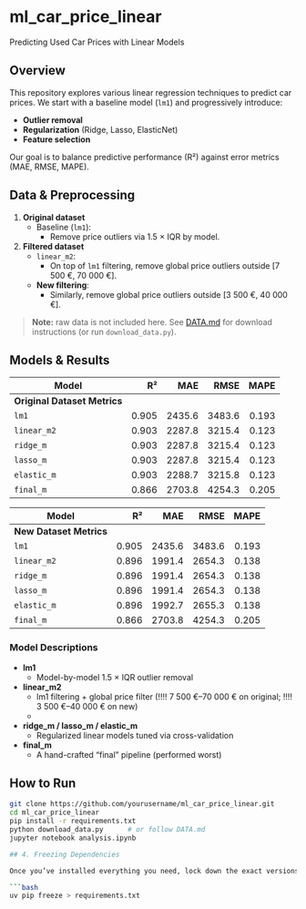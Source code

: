 
# ml_car_price_linear

Predicting Used Car Prices with Linear Models

## Overview

This repository explores various linear regression techniques to predict car prices. We start with a baseline model (`lm1`) and progressively introduce:

- **Outlier removal**  
- **Regularization** (Ridge, Lasso, ElasticNet)  
- **Feature selection**

Our goal is to balance predictive performance (R²) against error metrics (MAE, RMSE, MAPE).

## Data & Preprocessing

1. **Original dataset**  
   - Baseline (`lm1`):  
     - Remove price outliers via 1.5 × IQR by model.  
2. **Filtered dataset**  
   - `linear_m2`:  
     - On top of `lm1` filtering, remove global price outliers outside [7 500 €, 70 000 €].  
   - **New filtering**:  
     - Similarly, remove global price outliers outside [3 500 €, 40 000 €].

> **Note:** raw data is not included here. See [DATA.md](DATA.md) for download instructions (or run `download_data.py`).

## Models & Results

| Model        | R²     | MAE      | RMSE     | MAPE   |
|--------------|-------:|---------:|---------:|-------:|
| **Original Dataset Metrics** |        |          |          |        |
| `lm1`        | 0.905  | 2435.6   | 3483.6   | 0.193  |
| `linear_m2`  | 0.903  | 2287.8   | 3215.4   | 0.123  |
| `ridge_m`    | 0.903  | 2287.8   | 3215.4   | 0.123  |
| `lasso_m`    | 0.903  | 2287.8   | 3215.4   | 0.123  |
| `elastic_m`  | 0.903  | 2288.7   | 3215.8   | 0.123  |
| `final_m`    | 0.866  | 2703.8   | 4254.3   | 0.205  |

| Model        | R²     | MAE      | RMSE     | MAPE   |
|--------------|-------:|---------:|---------:|-------:|
| **New Dataset Metrics**      |        |          |          |        |
| `lm1`        | 0.905  | 2435.6   | 3483.6   | 0.193  |
| `linear_m2`  | 0.896  | 1991.4   | 2654.3   | 0.138  |
| `ridge_m`    | 0.896  | 1991.4   | 2654.3   | 0.138  |
| `lasso_m`    | 0.896  | 1991.4   | 2654.3   | 0.138  |
| `elastic_m`  | 0.896  | 1992.7   | 2655.3   | 0.138  |
| `final_m`    | 0.866  | 2703.8   | 4254.3   | 0.205  |

### Model Descriptions

- **lm1**  
  - Model-by-model 1.5 × IQR outlier removal
- **linear_m2**  
  - lm1 filtering + global price filter     (!!!! 7 500 €–70 000 € on original;       !!!! 3 500 €–40 000 € on new)
  - 
- **ridge_m / lasso_m / elastic_m**  
  - Regularized linear models tuned via cross-validation
- **final_m**  
  - A hand-crafted “final” pipeline (performed worst)

## How to Run

```bash
git clone https://github.com/yourusername/ml_car_price_linear.git
cd ml_car_price_linear
pip install -r requirements.txt
python download_data.py      # or follow DATA.md
jupyter notebook analysis.ipynb

## 4. Freezing Dependencies

Once you’ve installed everything you need, lock down the exact versions by exporting them to `requirements.txt`. With UV you can do:

```bash
uv pip freeze > requirements.txt






